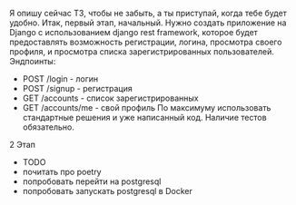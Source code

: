 Я опишу сейчас ТЗ, чтобы не забыть, а ты приступай, когда тебе будет удобно.
Итак, первый этап, начальный.
Нужно создать приложение на Django с использованием django rest framework, 
которое будет предоставлять возможность регистрации, 
логина, просмотра своего профиля, и просмотра списка зарегистрированных пользователей. Эндпоинты:
- POST /login - логин
- POST /signup - регистрация
- GET /accounts - список зарегистрированных
- GET /accounts/me - свой профиль
По максимуму использовать стандартные решения и уже написанный код.
Наличие тестов обязательно.
  
2 Этап
- TODO
- почитать про poetry
- попробовать перейти на postgresql
- попробовать запускать postgresql в Docker
